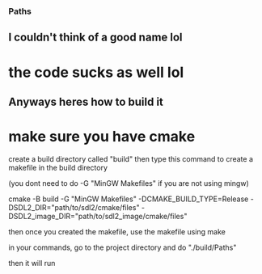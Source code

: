 ### Paths
## I couldn't think of a good name lol
# the code sucks as well lol

## Anyways heres how to build it
# make sure you have cmake

create a build directory called "build"
then type this command to create a makefile in the build directory

(you dont need to do -G "MinGW Makefiles" if you are not using mingw)

cmake -B build -G "MinGW Makefiles" -DCMAKE_BUILD_TYPE=Release -DSDL2_DIR="path/to/sdl2/cmake/files" -DSDL2_image_DIR="path/to/sdl2_image/cmake/files"

then once you created the makefile, use the makefile using make

in your commands, go to the project directory and do "./build/Paths"

then it will run
